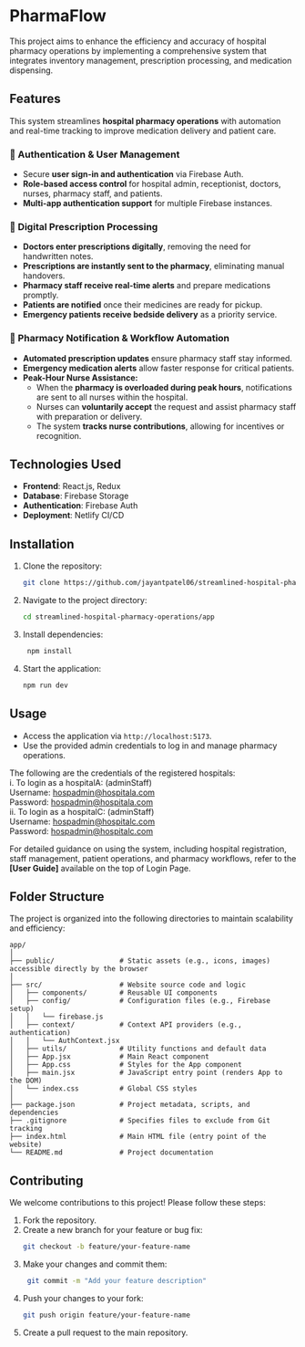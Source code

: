 
# PharmaFlow
This project aims to enhance the efficiency and accuracy of hospital pharmacy operations by implementing a comprehensive system that integrates inventory management, prescription processing, and medication dispensing.

## Features
This system streamlines **hospital pharmacy operations** with automation and real-time tracking to improve medication delivery and patient care.

### 🔹 Authentication & User Management
- Secure **user sign-in and authentication** via Firebase Auth.
- **Role-based access control** for hospital admin, receptionist, doctors, nurses, pharmacy staff, and patients.
- **Multi-app authentication support** for multiple Firebase instances.

### 🔹 Digital Prescription Processing
- **Doctors enter prescriptions digitally**, removing the need for handwritten notes.
- **Prescriptions are instantly sent to the pharmacy**, eliminating manual handovers.
- **Pharmacy staff receive real-time alerts** and prepare medications promptly.
- **Patients are notified** once their medicines are ready for pickup.
- **Emergency patients receive bedside delivery** as a priority service.

### 🔹 Pharmacy Notification & Workflow Automation
- **Automated prescription updates** ensure pharmacy staff stay informed.
- **Emergency medication alerts** allow faster response for critical patients.
- **Peak-Hour Nurse Assistance:**  
  - When the **pharmacy is overloaded during peak hours**, notifications are sent to all nurses within the hospital.
  - Nurses can **voluntarily accept** the request and assist pharmacy staff with preparation or delivery.
  - The system **tracks nurse contributions**, allowing for incentives or recognition.

## Technologies Used
- **Frontend**: React.js, Redux
- **Database**: Firebase Storage
- **Authentication**: Firebase Auth
- **Deployment**: Netlify CI/CD
## Installation
1. Clone the repository:
   ```bash
   git clone https://github.com/jayantpatel06/streamlined-hospital-pharmacy-operations.git
    ```
2. Navigate to the project directory:
   ```bash
   cd streamlined-hospital-pharmacy-operations/app
   ```
3. Install dependencies:
   ```bash
    npm install
    ```
4. Start the application:
    ```bash
    npm run dev
    ```
## Usage
- Access the application via `http://localhost:5173`.
- Use the provided admin credentials to log in and manage pharmacy operations.  <br>

The following are the credentials of the registered hospitals:<br>
i. To login as a hospitalA: (adminStaff) <br>
   Username: hospadmin@hospitala.com <br>
   Password: hospadmin@hospitala.com <br>
ii. To login as a hospitalC: (adminStaff) <br>
   Username: hospadmin@hospitalc.com <br>
   Password: hospadmin@hospitalc.com <br>

For detailed guidance on using the system, including hospital registration, staff management, patient operations, and pharmacy workflows, refer to the **[User Guide]** available on the top of Login Page.

## Folder Structure
The project is organized into the following directories to maintain scalability and efficiency:
```
app/
│
├── public/                # Static assets (e.g., icons, images) accessible directly by the browser
│
├── src/                   # Website source code and logic
│   ├── components/        # Reusable UI components
│   ├── config/            # Configuration files (e.g., Firebase setup)
│   │   └── firebase.js
│   ├── context/           # Context API providers (e.g., authentication)
│   │   └── AuthContext.jsx
│   ├── utils/             # Utility functions and default data
│   ├── App.jsx            # Main React component
│   ├── App.css            # Styles for the App component
│   ├── main.jsx           # JavaScript entry point (renders App to the DOM)
│   └── index.css          # Global CSS styles
│
├── package.json           # Project metadata, scripts, and dependencies
├── .gitignore             # Specifies files to exclude from Git tracking
├── index.html             # Main HTML file (entry point of the website)
└── README.md              # Project documentation

```

## Contributing
We welcome contributions to this project! Please follow these steps:
1. Fork the repository.
2. Create a new branch for your feature or bug fix:
   ```bash
   git checkout -b feature/your-feature-name
   ```
3. Make your changes and commit them:
   ```bash
    git commit -m "Add your feature description"
    ```
4. Push your changes to your fork:
    ```bash
    git push origin feature/your-feature-name
    ``` 
5. Create a pull request to the main repository.
